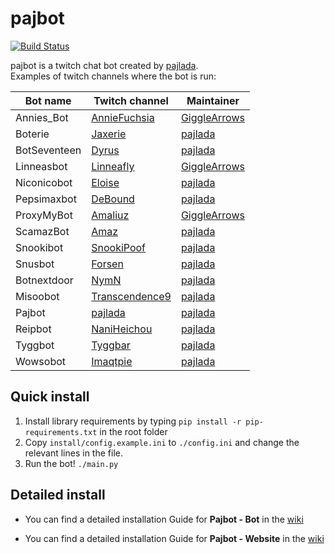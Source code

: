 # pajbot
[![Build Status](https://travis-ci.org/pajlada/pajbot.svg?branch=master)](https://travis-ci.org/pajlada/pajbot)

pajbot is a twitch chat bot created by [pajlada](http://twitch.tv/pajlada).  
Examples of twitch channels where the bot is run:

| Bot name  | Twitch channel | Maintainer |
| ---------- | ------ | ----- |
| Annies_Bot | [AnnieFuchsia](http://twitch.tv/anniefuchsia) | [GiggleArrows](http://twitch.tv/gigglearrows) |
| Boterie | [Jaxerie](http://www.twitch.tv/jaxerie) | [pajlada](http://twitch.tv/pajlada) |
| BotSeventeen | [Dyrus](http://twitch.tv/tsm_dyrus) | [pajlada](http://twitch.tv/pajlada) |
| Linneasbot | [Linneafly](http://twitch.tv/linneafly) | [GiggleArrows](http://twitch.tv/gigglearrows) |
| Niconicobot | [Eloise](http://twitch.tv/eloise_ailv) | [pajlada](http://twitch.tv/pajlada) |
| Pepsimaxbot | [DeBound](http://www.twitch.tv/debound) | [pajlada](http://twitch.tv/pajlada) |
| ProxyMyBot | [Amaliuz](http://twitch.tv/amaliuz) | [GiggleArrows](http://twitch.tv/gigglearrows) |
| ScamazBot | [Amaz](http://twitch.tv/amazhs) | [pajlada](http://twitch.tv/pajlada) |
| Snookibot | [SnookiPoof](http://twitch.tv/snookipoof) | [pajlada](http://twitch.tv/pajlada) |
| Snusbot | [Forsen](http://twitch.tv/forsenlol) | [pajlada](http://twitch.tv/pajlada) |
| Botnextdoor | [NymN](http://twitch.tv/nymn_hs) | [pajlada](http://twitch.tv/pajlada) |
| Misoobot | [Transcendence9](http://twitch.tv/transcendence9) | [pajlada](http://twitch.tv/pajlada) |
| Pajbot | [pajlada](http://twitch.tv/pajlada) | [pajlada](http://twitch.tv/pajlada) |
| Reipbot | [NaniHeichou](http://twitch.tv/naniheichou) | [pajlada](http://twitch.tv/pajlada) |
| Tyggbot | [Tyggbar](http://twitch.tv/tyggbar) | [pajlada](http://twitch.tv/pajlada) |
| Wowsobot | [Imaqtpie](http://twitch.tv/imaqtpie) | [pajlada](http://twitch.tv/pajlada) |

## Quick install

1. Install library requirements by typing `pip install -r pip-requirements.txt` in the root folder
2. Copy `install/config.example.ini` to `./config.ini` and change the relevant lines in the file.
3. Run the bot! `./main.py`

## Detailed install

* You can find a detailed installation Guide for **Pajbot - Bot** in the [wiki](https://github.com/pajlada/pajbot/wiki/Installation-Bot)

* You can find a detailed installation Guide for **Pajbot - Website** in the [wiki](https://github.com/pajlada/pajbot/wiki/Installation-Website)
